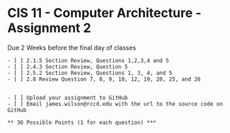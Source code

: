 # CIS 11 - Computer Architecture - Assignment 2
Due 2 Weeks before the final day of classes

    - [ ] 2.1.5 Section Review, Questions 1,2,3,4 and 5
	- [ ] 2.4.3 Section Review, Question 5
	- [ ] 2.5.2 Section Review, Questions 1, 3, 4, and 5
	- [ ] 2.8 Review Question 7, 8, 9, 10, 12, 19, 20, 25, and 26
	
	
    - [ ] Upload your assignment to GitHub
    - [ ] Email james.wilson@rccd.edu with the url to the source code on GitHub	
	
	** 36 Possible Points (1 for each question) ***
	
	
	
